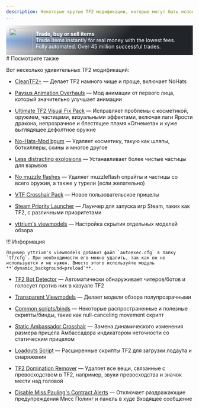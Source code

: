 ```yaml
---
description: Некоторые крутые TF2 модификации, которые могут быть использованы наряду с mastercomfig.
...
```


<div style="background:linear-gradient(135deg, rgba(33,37,41, 0.01), rgba(33,37,41, 1) 60%),radial-gradient(ellipse at top left, rgba(255,255,255, 0.5), transparent 50%),radial-gradient(ellipse at top right, rgba(255,228,132, 0.5), transparent 50%),radial-gradient(ellipse at center right, rgba(112.520718,44.062154,249.437846, 0.5), transparent 50%),radial-gradient(ellipse at center left, rgba(13,110,253, 0.5), transparent 50%);padding:0.5rem;display:flex;align-items:center" class="md-typeset">
    <div style="font-size: 0;">
        <a href="https://tradeit.gg/?aff=comfig">
            <img style="height:4rem;width:4rem;aspect-ratio:1/1;" alt="tradeit.gg logo" src="https://mastercomfig.com/img/third_party/tradeit.webp" width="96" height="96" />
        </a>
    </div>
    <div style="margin-left: 0.5rem;">
        <a href="https://tradeit.gg/?aff=comfig">
            <p style="color:#fff;margin:0">
                <strong>Trade, buy or sell items</strong><br>
                Trade items instantly for real money with the lowest fees.<br>
                Fully automated. Over 45 million successful trades.
            </p>
        </a>
    </div>
</div>
# Посмотрите также

Вот несколько удивительных TF2 модификаций:

* [CleanTF2+](https://github.com/JarateKing/CleanTF2plus)
  — Делает TF2 намного чище и проще, включает NoHats
  
* [Paysus Animation Overhauls](https://steamcommunity.com/groups/PaysusSkins)
  — Мод анимации от первого лица, который значительно улучшает анимации

* [Ultimate TF2 Visual Fix Pack](https://github.com/agrastiOs/Ultimate-TF2-Visual-Fix-Pack/releases)
  — Исправляет проблемы с косметикой, оружием, частицами, визуальными эффектами, включая лаги Ярости дракона, непрозрачное и блестящее пламя «Огнемета» и хуже выглядящее дефолтное оружие

* [No-Hats-Mod bgum](https://github.com/Fedora31/no-hats-bgum)
  — Удаляет косметику, такую как шляпы, боткиллеры, скины и многое другое

* [Less distracting explosions](https://gamebanana.com/mods/12444)
  — Устанавливает более чистые частицы для взрывов

* [No muzzle flashes](https://github.com/ghost-420/no-muzzleflashes)
  — Удаляет muzzleflash спрайты и частицы со всего оружия, а также у турели (если желательно)

* [VTF Crosshair Pack](https://www.teamfortress.tv/35367/vtf-crosshair-pack)
  — Новое пользовательское прицелы

* [Steam Priority Launcher](https://github.com/Leo40Git/SteamPriorityLauncher)
  — Лаунчер для запуска игр Steam, таких как TF2, с различными приоритетами

* [yttrium's viewmodels](https://github.com/Yttrium-tYcLief/CompVMInstaller/releases)
  — Настройка скрытия отдельных моделей обзора
  
!!! Информация

    Лаунчер yttrium's viewmodels добавит файл `autoexec.cfg` в папку `tf/cfg`. При необходимости его можно удалить, так как он не используется и не нужен. Вместо этого используйте модуль **`dynamic_background=preload`**.

* [TF2 Bot Detector](https://github.com/PazerOP/tf2_bot_detector)
  — Автоматически обнаруживает читеров/ботов и голосует против них в казуале TF2

* [Transparent Viewmodels](https://www.teamfortress.tv/21928/transparent-viewmodels-in-any-hud)
  — Делает модели обзора полупрозрачными

* [Common scripts/binds](https://www.reddit.com/r/tf2scripthelp/wiki/commonscripts)
  — Некоторые распространенные и полезные скрипты/бинды, такие как null-canceling movement скрипт

* [Static Ambassador Crosshair](https://github.com/juniorsgithub/tf2-static-ambassador-crosshair)
  — Замена динамического изменения размера прицела Амбассадора индикатором неточности со статическим прицелом

* [Loadouts Script](https://github.com/juniorsgithub/tf2-loadouts-script)
  — Расширенные скрипты TF2 для загрузки лодаута и снаряжения

* [TF2 Domination Remover](https://gamebanana.com/mods/36617)
  — Удаляет все вещи, связанные с превосходством в TF2, например, звуки превосходства и значок мести над головой

* [Disable Miss Pauling's Contract Alerts](https://gamebanana.com/mods/325900)
  — Отключает раздражающие предупреждения Мисс Полинг и панель в худе Входящее сообщение
